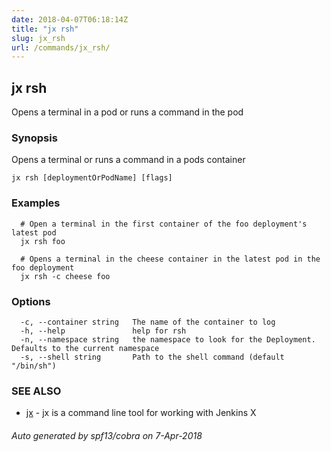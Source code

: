 ```yaml
---
date: 2018-04-07T06:18:14Z
title: "jx rsh"
slug: jx_rsh
url: /commands/jx_rsh/
---
```

## jx rsh

Opens a terminal in a pod or runs a command in the pod

### Synopsis

Opens a terminal or runs a command in a pods container

```
jx rsh [deploymentOrPodName] [flags]
```

### Examples

```
  # Open a terminal in the first container of the foo deployment's latest pod
  jx rsh foo
  
  # Opens a terminal in the cheese container in the latest pod in the foo deployment
  jx rsh -c cheese foo
```

### Options

```
  -c, --container string   The name of the container to log
  -h, --help               help for rsh
  -n, --namespace string   the namespace to look for the Deployment. Defaults to the current namespace
  -s, --shell string       Path to the shell command (default "/bin/sh")
```

### SEE ALSO

* [jx](/commands/jx/)	 - jx is a command line tool for working with Jenkins X

###### Auto generated by spf13/cobra on 7-Apr-2018
